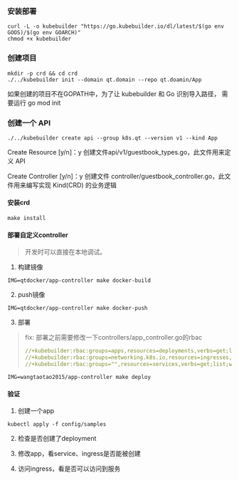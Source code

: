 ### 安装部署
```  
curl -L -o kubebuilder "https://go.kubebuilder.io/dl/latest/$(go env GOOS)/$(go env GOARCH)"
chmod +x kubebuilder
```

### 创建项目
```  
mkdir -p crd && cd crd
./../kubebuilder init --domain qt.domain --repo qt.doamin/App
```
如果创建的项目不在GOPATH中，为了让 kubebuilder 和 Go 识别导入路径，
需要运行 go mod init <modulename>

### 创建一个 API
```  
./../kubebuilder create api --group k8s.qt --version v1 --kind App
```
Create Resource [y/n]：y 创建文件api/v1/guestbook_types.go，此文件用来定义 API

Create Controller [y/n]：y 创建文件 controller/guestbook_controller.go，此文件用来编写实现 Kind(CRD) 的业务逻辑

#### 安装crd

```shell
make install
```

#### 部署自定义controller

> 开发时可以直接在本地调试。

1. 构建镜像
```shell
IMG=qtdocker/app-controller make docker-build
```
2. push镜像
```shell
IMG=qtdocker/app-controller make docker-push
```

3. 部署
> fix: 部署之前需要修改一下controllers/app_controller.go的rbac
> ```yaml
>//+kubebuilder:rbac:groups=apps,resources=deployments,verbs=get;list;watch;create;update;patch;delete
>//+kubebuilder:rbac:groups=networking.k8s.io,resources=ingresses,verbs=get;list;watch;create;update;patch;delete
>//+kubebuilder:rbac:groups="",resources=services,verbs=get;list;watch;create;update;patch;delete
> ```
```shell
IMG=wangtaotao2015/app-controller make deploy
```

#### 验证

1. 创建一个app

```shell
kubectl apply -f config/samples
```

2. 检查是否创建了deployment

3. 修改app，看service、ingress是否能被创建

4. 访问ingress，看是否可以访问到服务


